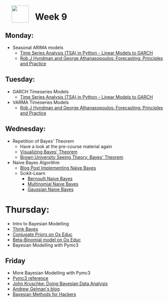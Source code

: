 <img src="http://imgur.com/1ZcRyrc.png" style="float: left; margin: 20px; height: 55px">

# Week 9


## Monday:

- Seasonal ARIMA models
  - [Time Series Analysis (TSA) in Python - Linear Models to GARCH](http://www.blackarbs.com/blog/time-series-analysis-in-python-linear-models-to-garch/11/1/2016)
  - [Rob J Hyndman and George Athanasopoulos: Forecasting: Principles and Practice](https://otexts.com/fpp2/)

## Tuesday:

- GARCH Timeseries Models
  - [Time Series Analysis (TSA) in Python - Linear Models to GARCH](http://www.blackarbs.com/blog/time-series-analysis-in-python-linear-models-to-garch/11/1/2016)
- VARMA Timeseries Models
  - [Rob J Hyndman and George Athanasopoulos: Forecasting: Principles and Practice](https://otexts.com/fpp2/)


## Wednesday:
- Repetition of Bayes' Theorem
  - Have a look at the pre-course material again
  - [Visualizing Bayes' Theorem](https://oscarbonilla.com/2009/05/visualizing-bayes-theorem/)
  - [Brown University Seeing Theory: Bayes' Theorem](https://students.brown.edu/seeing-theory/bayesian-inference/index.html#section1)
- Naive Bayes Algorithm
  - [Blog Post Implementing Naive Bayes](https://blog.sicara.com/naive-bayes-classifier-sklearn-python-example-tips-42d100429e44)
  - Scikit-Learn
    - [Bernoulli Naive Bayes](http://scikit-learn.org/stable/modules/generated/sklearn.naive_bayes.BernoulliNB.html)
    - [Multinomial Naive Bayes](http://scikit-learn.org/stable/modules/generated/sklearn.naive_bayes.MultinomialNB.html)
    - [Gaussian Naive Bayes](http://scikit-learn.org/stable/modules/generated/sklearn.naive_bayes.GaussianNB.html)

# Thursday:
- Intro to Bayesian Modelling
 - [Think Bayes](http://greenteapress.com/wp/think-bayes/)
 - [Conjugate Priors on Ox Educ](https://www.youtube.com/watch?v=r0tRgR74n_g)
 - [Beta-Binomial model on Ox Educ](https://www.youtube.com/watch?v=hKYvZF9wXkk)
- Bayesian Modelling with Pymc3

## Friday

- More Bayesian Modelling with Pymc3
 - [Pymc3 reference](http://docs.pymc.io/index.html)
 - [John Kruschke: Doing Bayesian Data Analysis](http://www.indiana.edu/~kruschke/DoingBayesianDataAnalysis/)
 - [Andrew Gelman's blog](http://andrewgelman.com)
 - [Bayesian Methods for Hackers](https://github.com/CamDavidsonPilon/Probabilistic-Programming-and-Bayesian-Methods-for-Hackers)
